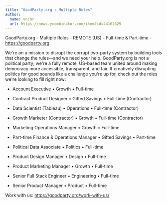 ```yaml
---
title: "GoodParty.org : Multiple Roles"
author:
  name: vnchr
  url: https://news.ycombinator.com/item?id=44162329
---
```


<JobNavigation />

GoodParty.org - Multiple Roles - REMOTE (US) - Full-time &amp; Part-time - <a href="https:&#x2F;&#x2F;goodparty.org" rel="nofollow">https:&#x2F;&#x2F;goodparty.org</a>

We&#x27;re on a mission to disrupt the corrupt two-party system by building tools that change the rules—and we need your help. GoodParty.org is not a political party; we&#x27;re a fully remote, US-based team united around making democracy more accessible, transparent, and fair. If creatively disrupting politics for good sounds like a challenge you&#x27;re up for, check out the roles we&#x27;re looking to fill right now:

- Account Executive • Growth • Full-time

- Contract Product Designer • Gifted Savings • Full-time (Contractor)

- Data Scientist (Tableau) • Operations • Full-time (Contractor)

- Growth Marketer (Contractor) • Growth • Full-time (Contractor)

- Marketing Operations Manager • Growth • Full-time

- Part-time Finance &amp; Operations Manager • Gifted Savings • Part-time

- Political Data Associate • Politics • Full-time

- Product Design Manager • Design • Full-time

- Product Marketing Manager • Growth • Full-time

- Senior Full Stack Engineer • Engineering • Full-time

- Senior Product Manager • Product • Full-time

Work with us: <a href="https:&#x2F;&#x2F;goodparty.org&#x2F;work-with-us&#x2F;" rel="nofollow">https:&#x2F;&#x2F;goodparty.org&#x2F;work-with-us&#x2F;</a>
<JobApplication />
